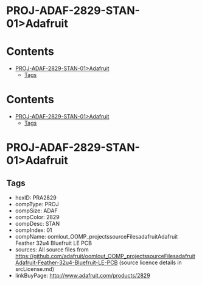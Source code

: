 
PROJ-ADAF-2829-STAN-01>Adafruit
===============================

Contents
========

* [PROJ-ADAF-2829-STAN-01>Adafruit](#proj-adaf-2829-stan-01adafruit)
	* [Tags](#tags)

Contents
========

* [PROJ-ADAF-2829-STAN-01>Adafruit](#proj-adaf-2829-stan-01adafruit)
	* [Tags](#tags)

# PROJ-ADAF-2829-STAN-01>Adafruit

## Tags

- hexID: PRA2829
- oompType: PROJ
- oompSize: ADAF
- oompColor: 2829
- oompDesc: STAN
- oompIndex: 01
- oompName: oomlout_OOMP_projectssourceFilesadafruitAdafruit Feather 32u4 Bluefruit LE PCB
- sources: All source files from https://github.com/adafruit/oomlout_OOMP_projectssourceFilesadafruitAdafruit-Feather-32u4-Bluefruit-LE-PCB (source licence details in srcLicense.md)
- linkBuyPage: http://www.adafruit.com/products/2829
